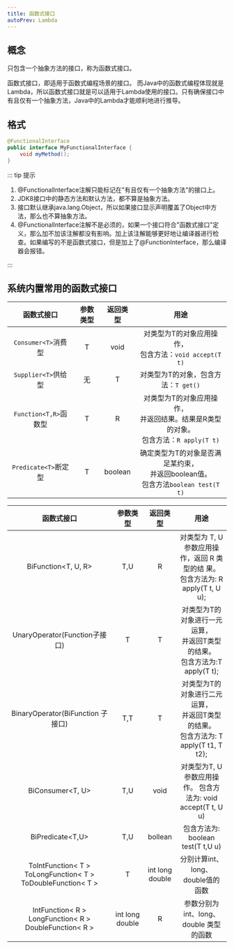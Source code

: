 ```yaml
---
title: 函数式接口
autoPrev: Lambda
---
```

## 概念
只包含一个抽象方法的接口，称为函数式接口。

函数式接口，即适用于函数式编程场景的接口。 而Java中的函数式编程体现就是Lambda，所以函数式接口就是可以适用于Lambda使用的接口。只有确保接口中有且仅有一个抽象方法，Java中的Lambda才能顺利地进行推导。

## 格式
```java
@FunctionalInterface
public interface MyFunctionalInterface {
    void myMethod();
}
```
::: tip 提示


1.  @FunctionalInterface注解只能标记在"有且仅有一个抽象方法"的接口上。
2.  JDK8接口中的静态方法和默认方法，都不算是抽象方法。
3.  接口默认继承java.lang.Object，所以如果接口显示声明覆盖了Object中方法，那么也不算抽象方法。
4.  @FunctionalInterface注解不是必须的，如果一个接口符合"函数式接口"定义，那么加不加该注解都没有影响。加上该注解能够更好地让编译器进行检查。如果编写的不是函数式接口，但是加上了@FunctionInterface，那么编译器会报错。

:::

## 系统内置常用的函数式接口
| 函数式接口          | 参数类型 | 返回类型  |  用途   |
| :-----------------:|:-------:| :--------:| :------:|
| `Consumer<T>`消费型 |    T    |   void   | 对类型为T的对象应用操作，<br>包含方法：`void accept(T t)` |
| `Supplier<T>`供给型 |   无    |     T    | 对类型为T的对象，包含方法：`T get()` |
| `Function<T,R>`函数型|   T    |     R    | 对类型为T的对象应用操作，<br>并返回结果。结果是R类型的对象。<br>包含方法：`R apply(T t)` |
| `Predicate<T>`断定型 |   T    |  boolean | 确定类型为T的对象是否满足某约束，<br>并返回boolean值。<br>包含方法`boolean test(T t)` |


| 函数式接口          | 参数类型 | 返回类型  |  用途   |
| :-----------------:|:-------:| :--------:| :------:|
| BiFunction<T, U, R>| T,U | R | 对类型为 T, U 参数应用操作，返回 R 类型的结 果。<br>包含方法为: R apply(T t, U u);|
| UnaryOperator(Function子接口) | T | T | 对类型为T的对象进行一元运算，<br>并返回T类型的结果。<br>包含方法为:T apply(T t); |
| BinaryOperator(BiFunction 子接口)| T,T | T | 对类型为T的对象进行二元运算，<br>并返回T类型的结果。<br>包含方法为: T apply(T t1, T t2); |
| BiConsumer<T, U> | T,U | void | 对类型为T, U 参数应用操作。 包含方法为: void accept(T t, U u)|
| BiPredicate<T,U> | T,U | bollean | 包含方法为: boolean test(T t,U u)|
| ToIntFunction< T > ToLongFunction< T > ToDoubleFunction< T > | T | int long double | 分别计算int、long、double值的函数|
| IntFunction< R > LongFunction< R > DoubleFunction< R > | int long double | R | 参数分别为int、long、double 类型的函数|





